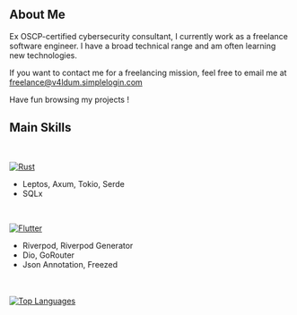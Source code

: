 ## About Me

<p>Ex OSCP-certified cybersecurity consultant, I currently work as a freelance software engineer. I have a broad technical range and am often learning new technologies.</p>
<p>If you want to contact me for a freelancing mission, feel free to email me at <a href="mailto:freelance@v4ldum.simplelogin.com">freelance@v4ldum.simplelogin.com</a></p>
<p>Have fun browsing my projects !</p>

## Main Skills
<br />

<div align="left">
  <!-- RUST -->
  <p style="margin-bottom:8px">
    <a href="https://www.rust-lang.org/" target="_blank" rel="noreferrer">
      <img src="https://img.shields.io/badge/Rust-92340b?style=for-the-badge&logo=rust&logoColor=f1d9cf" alt="Rust" />
    </a>
  </p>
  <ul>
    <li>Leptos, Axum, Tokio, Serde</li>
    <li>SQLx</li>
  </ul>

  <br />
    
  <!-- FLUTTER -->
  <p style="margin-bottom:8px">
    <a href="https://flutter.dev/" target="_blank" rel="noreferrer">
      <img src="https://img.shields.io/badge/Flutter-3686df?style=for-the-badge&logo=flutter&logoColor=d7e7f9" alt="Flutter" />
    </a>
  </p>
  <ul>
    <li>Riverpod, Riverpod Generator</li>
    <li>Dio, GoRouter</li>
    <li>Json Annotation, Freezed</li>
  </ul>
</div>

<br />
<br />

<!-- GRAPH -->
<a href="https://github.com/V4ldum" align="left">
  <img src="https://github-readme-stats.vercel.app/api/top-langs/?username=V4ldum&langs_count=4&title_color=0891b2&text_color=ffffff&icon_color=0891b2&bg_color=1c1917&hide_border=true&locale=en&custom_title=Top%20%Languages&count_private=true" alt="Top Languages" />
</a>
